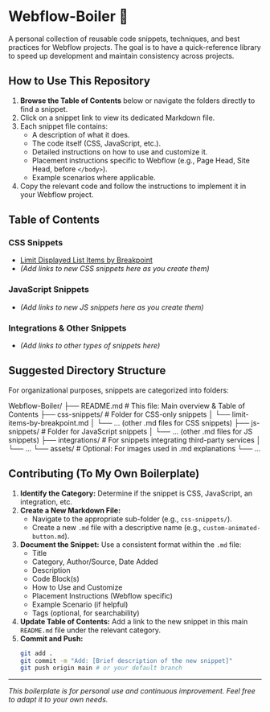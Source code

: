 # Webflow-Boiler 🚀

A personal collection of reusable code snippets, techniques, and best practices for Webflow projects. The goal is to have a quick-reference library to speed up development and maintain consistency across projects.

## How to Use This Repository

1.  **Browse the Table of Contents** below or navigate the folders directly to find a snippet.
2.  Click on a snippet link to view its dedicated Markdown file.
3.  Each snippet file contains:
    *   A description of what it does.
    *   The code itself (CSS, JavaScript, etc.).
    *   Detailed instructions on how to use and customize it.
    *   Placement instructions specific to Webflow (e.g., Page Head, Site Head, before `</body>`).
    *   Example scenarios where applicable.
4.  Copy the relevant code and follow the instructions to implement it in your Webflow project.

## Table of Contents

### CSS Snippets
*   [Limit Displayed List Items by Breakpoint](./css-snippets/limit-items-by-breakpoint.md)
*   *(Add links to new CSS snippets here as you create them)*

### JavaScript Snippets
*   *(Add links to new JS snippets here as you create them)*

### Integrations & Other Snippets
*   *(Add links to other types of snippets here)*

## Suggested Directory Structure

For organizational purposes, snippets are categorized into folders:

Webflow-Boiler/
├── README.md # This file: Main overview & Table of Contents
├── css-snippets/ # Folder for CSS-only snippets
│ └── limit-items-by-breakpoint.md
│ └── ... (other .md files for CSS snippets)
├── js-snippets/ # Folder for JavaScript snippets
│ └── ... (other .md files for JS snippets)
├── integrations/ # For snippets integrating third-party services
│ └── ...
└── assets/ # Optional: For images used in .md explanations
└── ...


## Contributing (To My Own Boilerplate)

1.  **Identify the Category:** Determine if the snippet is CSS, JavaScript, an integration, etc.
2.  **Create a New Markdown File:**
    *   Navigate to the appropriate sub-folder (e.g., `css-snippets/`).
    *   Create a new `.md` file with a descriptive name (e.g., `custom-animated-button.md`).
3.  **Document the Snippet:** Use a consistent format within the `.md` file:
    *   Title
    *   Category, Author/Source, Date Added
    *   Description
    *   Code Block(s)
    *   How to Use and Customize
    *   Placement Instructions (Webflow specific)
    *   Example Scenario (if helpful)
    *   Tags (optional, for searchability)
4.  **Update Table of Contents:** Add a link to the new snippet in this main `README.md` file under the relevant category.
5.  **Commit and Push:**
    ```bash
    git add .
    git commit -m "Add: [Brief description of the new snippet]"
    git push origin main # or your default branch
    ```

---
*This boilerplate is for personal use and continuous improvement. Feel free to adapt it to your own needs.*
